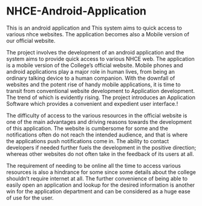 # NHCE-Android-Application

This is an android application and This system aims to quick access to various nhce websites. The application becomes also a Mobile version of our official website.

The project involves the development of an android application and the system aims to provide quick access to various NHCE web. The application is a mobile version of the College’s official website. Mobile phones and android applications play a major role in human lives, from being an ordinary talking device to a human companion. With the downfall of websites and the potent rise of handy mobile applications, it is time to transit from conventional website development to Application development. The trend of which is evidently rising. The project introduces an Application Software which provides a convenient and expedient user interface.!

The difficulty of access to the various resources in the official website is one of the main advantages and driving reasons towards the development of this application. The website is cumbersome for some and the notifications often do not reach the intended audience, and that is where the applications push notifications come in. The ability to contact developers if needed further fuels the development in the positive direction; whereas other websites do not often take in the feedback of its users at all.

The requirement of needing to be online all the time to access various resources is also a hindrance for some since some details about the college shouldn’t require internet at all. The further convenience of being able to easily open an application and lookup for the desired information is another win for the application department and can be considered as a huge ease of use for the user.

